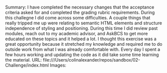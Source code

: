 Summary: I have completed the necessary changes that the acceptance criteria asked for and completed the grading rubric requirements. During this challegne I did come across some difficulties. A couple things that really tripped me up were relating to semantic HTML elements and structure independence of styling and positioning. During this time I did review past modules, reach out to my academic advisor, and AskBCS to get more educated on these topics and it helped a lot. I thought this exercise was a great opportunity because it stretched my knowledge and required me to do outside work from what I was already comfortable with. Every day I spent a few hours working and updating the code as it did take some time learning the material. 
URL: file:///Users/colinalexander/repos/sandbox/02-Challenge/index.html
Images: 